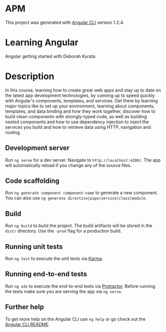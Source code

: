 # APM

This project was generated with [Angular CLI](https://github.com/angular/angular-cli) version 1.2.4.

# Learning Angular

 Angular getting started with Deborah Kurata

# Description

In this course, learning how to create great web apps and stay up to date on the latest app development technologies, by comimg up to speed quickly with Angular's components, templates, and services. Get there by learning major topics like to set up your environment, learning about components, templates, and data binding and how they work together, discover how to build clean components with strongly-typed code, as well as building nested components and how to use dependency injection to inject the services you build and how to retrieve data using HTTP, navigation and routing.

## Development server

Run `ng serve` for a dev server. Navigate to `http://localhost:4200/`. The app will automatically reload if you change any of the source files.

## Code scaffolding

Run `ng generate component component-name` to generate a new component. You can also use `ng generate directive|pipe|service|class|module`.

## Build

Run `ng build` to build the project. The build artifacts will be stored in the `dist/` directory. Use the `-prod` flag for a production build.

## Running unit tests

Run `ng test` to execute the unit tests via [Karma](https://karma-runner.github.io).

## Running end-to-end tests

Run `ng e2e` to execute the end-to-end tests via [Protractor](http://www.protractortest.org/).
Before running the tests make sure you are serving the app via `ng serve`.

## Further help

To get more help on the Angular CLI use `ng help` or go check out the [Angular CLI README](https://github.com/angular/angular-cli/blob/master/README.md).

